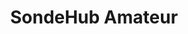 ---
title: SondeHub Amateur
description: This site displays telemetry from Amateur Radio high-altitude balloon launches, using the SondeHub-Amateur database.
url: https://amateur.sondehub.org/
image:
    # url: '/assets/images/cafe.png'
    # alt: 'Cafe'
tags: ['balloon', 'osint', 'track']
pubDate: 2023-11-09
draft: false
---
